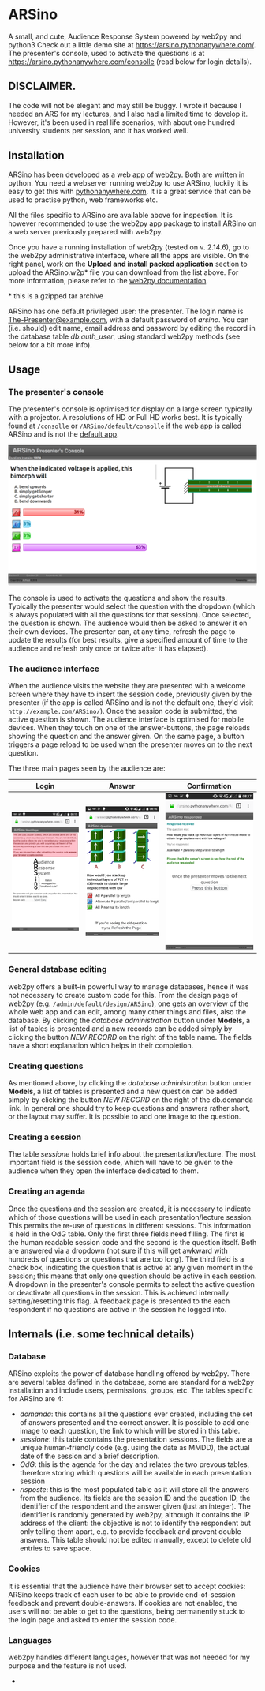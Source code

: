 # ARSino
A small, and cute, Audience Response System powered by web2py and python3
Check out a little demo site at https://arsino.pythonanywhere.com/. The presenter's console, used to activate the questions is at https://arsino.pythonanywhere.com/consolle (read below for login details).

## DISCLAIMER. 
The code will not be elegant and may still be buggy. I wrote it because I needed an ARS for my lectures, and I also had a limited time to develop it. However, it's been used in real life scenarios, with about one hundred university students per session, and it has worked well.

## Installation
ARSino has been developed as a web app of [web2py](http://web2py.com/). Both are written in python. You need a webserver running web2py to use ARSino, luckily it is easy to get this with [pythonanywhere.com](https://www.pythonanywhere.com). It is a great service that can be used to practise python, web frameworks etc. 

All the files specific to ARSino are available above for inspection. It is however recommended to use the web2py app package to install ARSino on a web server previously prepared with web2py. 

Once you have a running installation of web2py (tested on v. 2.14.6), go to the web2py administrative interface, where all the apps are visible. On the right panel, work on the **Upload and install packed application** section to upload the ARSino.w2p\* file you can download from the list above. For more information, please refer to the [web2py documentation](http://web2py.com/init/default/documentation).

\* this is a gzipped tar archive

ARSino has one default privileged user: the presenter. The login name is The-Presenter@example.com, with a default password of *arsino*. You can (i.e. should) edit name, email address and password by editing the record in the database table *db.auth_user*, using standard web2py methods (see below for a bit more info).

## Usage

### The presenter's console
The presenter's console is optimised for display on a large screen typically with a projector. A resolutions of HD or Full HD works best. It is typically found at `/consolle` or `/ARSino/default/consolle` if the web app is called ARSino and is not the [default app](http://web2py.com/book/default/chapter/04#Application-init). 

![The Presenter's Console](https://github.com/elfantin/ARSino/blob/master/ConsollePiezo.png)

The console is used to activate the questions and show the results. Typically the presenter would select the question with the dropdown (which is always populated with all the questions for that session). Once selected, the question is shown. The audience would then be asked to answer it on their own devices. The presenter can, at any time, refresh the page to update the results (for best results, give a specified amount of time to the audience and refresh only once or twice after it has elapsed).

### The audience interface
When the audience visits the website they are presented with a welcome screen where they have to insert the session code, previously given by the presenter (if the app is called ARSino and is not the default one, they'd visit `http://example.com/ARSino/`). Once the session code is submitted, the active question is shown. The audience interface is optimised for mobile devices. When they touch on one of the answer-buttons, the page reloads showing the question and the answer given. On the same page, a button triggers a page reload to be used when the presenter moves on to the next question.

The three main pages seen by the audience are:

Login | Answer | Confirmation
----- | ------ | ------------
![login](https://github.com/elfantin/ARSino/blob/master/Audience_Login.png) | ![answer](https://github.com/elfantin/ARSino/blob/master/Audience_Question.png) | ![Confirmation](https://github.com/elfantin/ARSino/blob/master/Audience_Confirm.png)

### General database editing
web2py offers a built-in powerful way to manage databases, hence it was not necessary to create custom code for this. From the design page of web2py (e.g. `/admin/default/design/ARSino`), one gets an overview of the whole web app and can edit, among many other things and files, also the database. By clicking the *database administration* button under **Models**, a list of tables is presented and a new records can be added simply by clicking the button *NEW RECORD* on the right of the table name. The fields have a short explanation which helps in their completion.

### Creating questions
As mentioned above, by clicking the *database administration* button under **Models**, a list of tables is presented and a new question can be added simply by clicking the button *NEW RECORD* on the right of the db.domanda link. In general one should try to keep questions and answers rather short, or the layout may suffer. It is possible to add one image to the question.

### Creating a session
The table *sessione* holds brief info about the presentation/lecture. The most important field is the session code, which will have to be given to the audience when they open the interface dedicated to them.

### Creating an agenda
Once the questions and the session are created, it is necessary to indicate which of those questions will be used in each presentation/lecture session. This permits the re-use of questions in different sessions. This information is held in the OdG table. Only the first three fields need filling. The first is the human readable session code and the second is the question itself. Both are answered via a dropdown (not sure if this will get awkward with hundreds of questions or questions that are too long). The third field is a check box, indicating the question that is active at any given moment in the session; this means that only one question should be active in each session. A dropdown in the presenter's console permits to select the active question or deactivate all questions in the session. This is achieved internally setting/resetting this flag. A feedback page is presented to the each respondent if no questions are active in the session he logged into. 

## Internals (i.e. some technical details)
### Database

ARSino exploits the power of database handling offered by web2py. There are several tables defined in the database, some are standard for a web2py installation and include users, permissions, groups, etc. The tables specific for ARSino are 4:
- *domanda*: this contains all the questions ever created, including the set of answers presented and the correct answer. It is possible to add one image to each question, the link to which will be stored in this table.
- *sessione*: this table contains the presentation sessions. The fields are a unique human-friendly code (e.g. using the date as MMDD), the actual date of the session and a brief description.
- *OdG*: this is the agenda for the day and relates the two prevous tables, therefore storing which questions will be available in each presentation session
- *risposte*: this is the most populated table as it will store all the answers from the audience. Its fields are the session ID and the question ID, the identifier of the respondent and the answer given (just an integer). The identifier is randomly generated by web2py, although it contains the IP address of the client: the objective is not to identify the respondent but only telling them apart, e.g. to provide feedback and prevent double answers. This table should not be edited manually, except to delete old entries to save space.

### Cookies
It is essential that the audience have their browser set to accept cookies: ARSino keeps track of each user to be able to provide end-of-session feedback and prevent double-answers. If cookies are not enabled, the users will not be able to get to the questions, being permanently stuck to the login page and asked to enter the session code.

### Languages
web2py handles different languages, however that was not needed for my purpose and the feature is not used.

-

